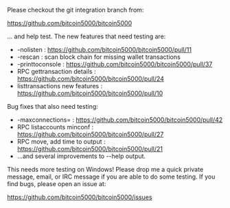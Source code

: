 Please checkout the git integration branch from:

https://github.com/bitcoin5000/bitcoin5000

... and help test.  The new features that need testing are:

* -nolisten : https://github.com/bitcoin5000/bitcoin5000/pull/11
* -rescan : scan block chain for missing wallet transactions
* -printtoconsole : https://github.com/bitcoin5000/bitcoin5000/pull/37
* RPC gettransaction details : https://github.com/bitcoin5000/bitcoin5000/pull/24
* listtransactions new features : https://github.com/bitcoin5000/bitcoin5000/pull/10

Bug fixes that also need testing:

* -maxconnections= : https://github.com/bitcoin5000/bitcoin5000/pull/42
* RPC listaccounts minconf : https://github.com/bitcoin5000/bitcoin5000/pull/27
* RPC move, add time to output : https://github.com/bitcoin5000/bitcoin5000/pull/21
* ...and several improvements to --help output.

This needs more testing on Windows!  Please drop me a quick private message, email, or IRC message if you are able to do some testing.  If you find bugs, please open an issue at:

https://github.com/bitcoin5000/bitcoin5000/issues
